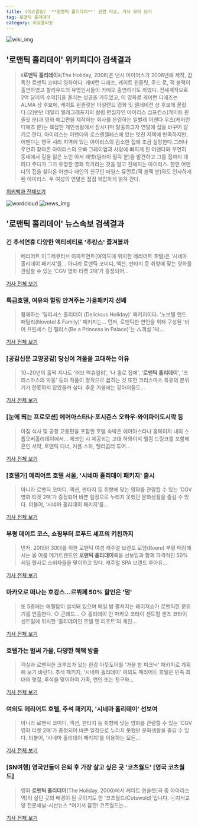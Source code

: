 ```yaml
---
title: (이슈클립) '**로맨틱 홀리데이**' 관련 이슈, 기사 모아 보기
tag: 로맨틱 홀리데이
category: 이슈클리핑
---
```

![wiki_img](https://user-images.githubusercontent.com/42597476/44503234-41136a80-a6d0-11e8-9071-6fc6418eafe4.png)
## **'**로맨틱 홀리데이**'** 위키피디아 검색결과
>《**로맨틱 홀리데이**》(The Holiday, 2006)은 낸시 마이어스가 2006년에 제작, 감독한 로맨틱 코미디 영화이다. 캐머런 디애즈, 케이트 윈즐릿, 주드 로, 잭 블랙이 출연하였고 할리우드의 유명인사들이 카메오 출연하기도 하였다. 전세계적으로 2억 달러의 수익[1]을 올리는 성공을 거두었고, 이 영화로 캐머런 디애즈는 ALMA 상 후보에, 케이트 윈즐릿은 아일랜드 영화 및 텔레비전 상 후보에 올랐다.[2]런던 데일리 텔레그래프지의 컬럼 편집자인 아이리스 심프킨스(케이트 윈즐릿 분)과 영화 예고편을 제작하는 회사를 운영하는 일벌레 어맨다 우즈(캐머런 디애즈 분)는 복잡한 개인생활에서 잠시나마 탈출하고자 연말에 집을 바꾸어 살기로 한다. 아이리스는 어맨다의 로스앤젤레스에 있는 멋진 저택에 만족하지만, 어맨다는 영국 셔리 지역에 있는 아이리스의 검소한 집에 조금 실망한다.그러나 우연히 찾아온 아이리스의 오빠 그레이엄과 사랑에 빠지게 된 어맨다와 우연히 동네에서 길을 잃은 노인 아서 애벗(일라이 월릭 분)을 발견하고 그를 집까지 데려다 주다가 그가 유명한 영화 작가라는 것을 알고 친해지는 아이리스. 한편 어맨다의 집을 찾아온 어맨다 애인의 친구인 마일스 듀먼트(잭 블랙 분)와도 인사하게 된 아이리스. 두 여성의 연말은 점점 복잡하게 얽혀 간다.

<a href="https://ko.wikipedia.org/wiki/로맨틱 홀리데이" target="_blank">위키백과 전체보기</a>

![wordcloud](https://s3.ap-northeast-2.amazonaws.com/lyrics101-wordcloud/2018-09-02-1535839335.png)
![news_img](https://user-images.githubusercontent.com/42597476/44507050-1206f400-a6e4-11e8-8d98-7ffbfebb353f.png)
## **'**로맨틱 홀리데이**'** 뉴스속보 검색결과
### 긴 추석연휴 다양한 액티비티로 '추캉스' 즐겨볼까

>메리어트 이그제큐티브 아파트먼트(여의도에 위치한 메리어트 호텔)은 ‘시네마 홀리데이 패키지’를... 아니라 로맨틱 코미디, 액션, 판타지 등 취향에 맞는 영화를 관람할 수 있는 ‘CGV 영화 티켓 2매’가 증정되어...

<a href="http://www.fnnews.com/news/201808311652420459" target="_blank">기사 전체 보기</a>

### 특급호텔, 여유와 힐링 안겨주는 가을패키지 선봬

>함께하는 '딜리셔스 홀리데이 (Delicious Holiday)' 패키지이다. '노보텔 앤드 패밀리(Novotel & Family)' 패키지는... 먼저, 로맨틱한 연인을 위해 구성된 '비 어 프린세스 인 팰리스(Be a Princess in Palace)'는 △객실 1박...

<a href="http://www.travelnbike.com/news/articleView.html?idxno=64605" target="_blank">기사 전체 보기</a>

### [공감신문 교양공감] 당신이 겨울을 고대하는 이유

>10~20년이 훌쩍 지나도 '러브 액츄얼리', '나 홀로 집에', '**로맨틱 홀리데이**', '크리스마스의 악몽' 등의 작품이 명작으로 꼽히는 것 또한 크리스마스 특유의 분위기가 한몫하지 않았을까 싶다. 추운 겨울에는 강아지들도...

<a href="http://www.gokorea.kr/news/articleView.html?idxno=50683" target="_blank">기사 전체 보기</a>

### [눈에 띄는 프로모션] 에어아스타나·포시즌스 오하우·와이파이도시락 등

>아침 식사 및 공항 교통편을 포함한 호텔 숙박은 에어아스타나 홈페이지 내의 스톱오버홀리데이에서... 체크인 시 제공되는 고대 하와이식 웰컴 드링크를 포함해 혼인 서약, 로맨틱 디너, 커플 스파, 헬리곱터 투어...

<a href="http://www.ttlnews.com/article/trip/3981" target="_blank">기사 전체 보기</a>

### [호텔가] 메리어트 호텔 서울, '시네마 홀리데이 패키지' 출시

>아니라 로맨틱 코미디, 액션, 판타지 등 취향에 맞는 영화를 관람할 수 있는 ‘CGV 영화 티켓 2매’가 증정되어 바쁜 일정으로 누리지 못했던 문화생활을 즐길 수 있다. 더불어, ‘시네마 홀리데이 패키지’를...

<a href="http://moneys.mt.co.kr/news/mwView.php?no=2018081816388041469" target="_blank">기사 전체 보기</a>

### 부평 데이트 코스, 쇼핑부터 로푸드 셰프의 키친까지

>먼저, 20대와 30대를 위한 로맨틱 여성 캐주얼 브랜드 로엠(Roem) 부평 매장에서는 올 여름 메가트렌드인 **로맨틱 홀리데이**룩을 선보임과 함께 파격적인 50% 세일 행사로 소비자들을 맞이하고 있다. 캐주얼 SPA 브랜드 후아유...

<a href="http://www.dailysecu.com/?mod=news&act=articleView&idxno=37715" target="_blank">기사 전체 보기</a>

### 마카오로 떠나는 호캉스...르뷔페 50% 할인은 '덤'

>또 5층에는 에펠탑이 설치돼 있으며 매일 밤 펼쳐지는 레이져쇼가 로맨틱한 분위기를 연출한다. ◇ 콘래드... ◇ 홀리데이 인 마카오 코타이 센트럴 샌즈 코타이 센트럴에 위치한 ‘홀리데이인 호텔 앤 리조트’의 체인...

<a href="http://www.obsnews.co.kr/news/articleView.html?idxno=1111190" target="_blank">기사 전체 보기</a>

### 호텔가는 벌써 가을, 다양한 혜택 방출

>객실과 로맨틱한 크루즈가 있는 한강 아웃도어를 '가을 밤 피크닉' 패키지로 계획해 보기 바란다. 추석 패키지, '시네마 홀리데이' 여의도 메리어트 호텔은 민족 최대의 명절, 추석을 맞이하여 가족, 연인 또는 친구와...

<a href="http://www.travelnbike.com/news/articleView.html?idxno=63614" target="_blank">기사 전체 보기</a>

### 여의도 메리어트 호텔, 추석 패키지, '시네마 홀리데이' 선보여

>아니라 로맨틱 코미디, 액션, 판타지 등 취향에 맞는 영화를 관람할 수 있는 'CGV 영화 티켓 2매'가 증정되어 바쁜 일정으로 누리지 못했던 문화생활을 즐길 수 있다. 더불어, '시네마 홀리데이 패키지'를 이용하는 모든...

<a href="http://www.gukjenews.com/news/articleView.html?idxno=976469" target="_blank">기사 전체 보기</a>

### [SN여행] 영국인들이 은퇴 후 가장 살고 싶은 곳 '코츠월드' [영국 코츠월드]

>영화 **로맨틱 홀리데이**(The Holiday, 2006)에서 케이트 윈슬렛(극 중 아이리스 역)이 살던 곳의 배경이 된 곳이기도 한 '코츠월드(Cotswold)'입니다. ⓒ지식교양 전문채널-시선뉴스 *여기서 잠깐! 코츠월드는...

<a href="http://www.sisunnews.co.kr/news/articleView.html?idxno=87954" target="_blank">기사 전체 보기</a>


